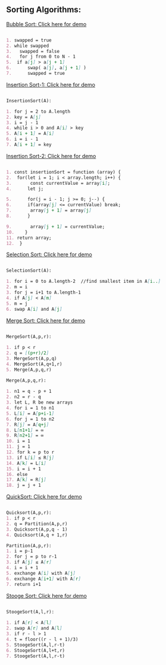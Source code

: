 ## Sorting Algorithms:

[Bubble Sort: Click here for demo](https://anisurrahmanlikhon.github.io/Bubble-Sort-Algorithm/)
```markdown

1. swapped = true
2. while swapped
3.   swapped = false
4.   for j from 0 to N - 1
5.	if a[j] > a[j + 1]
6.		swap( a[j], a[j + 1] )
7.		swapped = true
```

[Insertion Sort-1: Click here for demo](http://rosulek.github.io/vamonos/demos/insertion_sort.html)
```markdown

InsertionSort(A):

1. for j = 2 to A.length		
2. key = A[j]		
3. i = j - 1
4. while i > 0 and A[i] > key		
5. A[i + 1] = A[i]
6. i = i - 1		
7. A[i + 1] = key
```
[Insertion Sort-2: Click here for demo](https://insertion-sort-demo.herokuapp.com/index.html)
```markdown

1. const insertionSort = function (array) {
2.  for(let i = 1; i < array.length; i++) {
3.       const currentValue = array[i];
4.      let j;

5.      for(j = i - 1; j >= 0; j--) {
6.      if(array[j] <= currentValue) break;
7.       array[j + 1] = array[j]
8.      }

9.       array[j + 1] = currentValue;
10.    }
11. return array;
12.  }
```

[Selection Sort: Click here for demo](http://rosulek.github.io/vamonos/demos/selection_sort.html)
```markdown

SelectionSort(A):

1. for i = 0 to A.length-2  //find smallest item in A[i..]		
2. m = i		
3. for j = i+1 to A.length-1		
4. if A[j] < A[m]		
5. m = j		
6. swap A[i] and A[j]
```
[Merge Sort: Click here for demo](http://rosulek.github.io/vamonos/demos/mergesort.html)
```markdown

MergeSort(A,p,r):
		
1. if p < r		
2. q = [(p+r)/2]		
3. MergeSort(A,p,q)	
4. MergeSort(A,q+1,r)	
5. Merge(A,p,q,r)

Merge(A,p,q,r):	
	
1. n1 = q - p + 1		
2. n2 = r - q		
3. let L, R be new arrays		
4. for i = 1 to n1	
5. L[i] = A[p+i-1]		
6. for j = 1 to n2		
7. R[j] = A[q+j]		
8. L[n1+1] = ∞		
9. R[n2+1] = ∞		
10. i = 1		
11. j = 1		
12. for k = p to r		
13. if L[i] ≤ R[j]		
14. A[k] = L[i]		
15. i = i + 1		
16. else		
17. A[k] = R[j]		
18. j = j + 1
```

[QuickSort: Click here for demo](http://rosulek.github.io/vamonos/demos/quicksort.html)
```markdown

Quicksort(A,p,r):	
1. if p < r		
2. q = Partition(A,p,r)		
3. Quicksort(A,p,q - 1)		
4. Quicksort(A,q + 1,r)

Partition(A,p,r):		
1. i = p-1		
2. for j = p to r-1		
3. if A[j] ≤ A[r]		
4. i = i + 1		
5. exchange A[i] with A[j]		
6. exchange A[i+1] with A[r]		
7. return i+1
```
[Stooge Sort: Click here for demo](http://rosulek.github.io/vamonos/demos/stoogesort.html)

```markdown

StoogeSort(A,l,r):	
	
1. if A[r] < A[l]		
2. swap A[r] and A[l]		
3. if r - l > 1		
4. t = floor((r - l + 1)/3)		
5. StoogeSort(A,l,r-t)		
6. StoogeSort(A,l+t,r)		
7. StoogeSort(A,l,r-t)
```

 
